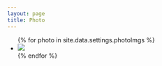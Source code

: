 ```yaml
---
layout: page
title: Photo
---
```

<ul class="posts">
  {% for photo in site.data.settings.photoImgs %}
    <li itemscope>
      <img src="/assets/img/{{ photo.src }}"/>
    </li>
  {% endfor %}
</ul>
